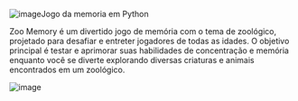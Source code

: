 ![image](https://github.com/joaolucasoak/Jogodamemoria/assets/145941195/218d01f7-c3d3-41da-b528-1b9f5121b5b8)Jogo da memoria em Python 

Zoo Memory é um divertido jogo de memória com o tema de zoológico, projetado para desafiar e entreter jogadores de todas as idades. O objetivo principal é testar e aprimorar suas habilidades de concentração e memória enquanto você se diverte explorando diversas criaturas e animais encontrados em um zoológico.

![image](https://github.com/joaolucasoak/Jogodamemoria/assets/145941195/b116226c-bf54-4c61-befc-4565c58199c2)


